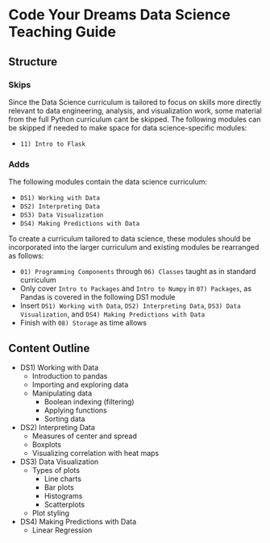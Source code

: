 # Code Your Dreams Data Science Teaching Guide

## Structure

### Skips

Since the Data Science curriculum is tailored to focus on skills more directly relevant to
data engineering, analysis, and visualization work, some material from the full Python 
curriculum cant be skipped. The following modules can be skipped if needed to make space 
for data science-specific modules:

- `11) Intro to Flask`

### Adds

The following modules contain the data science curriculum:

- `DS1) Working with Data`
- `DS2) Interpreting Data`
- `DS3) Data Visualization`
- `DS4) Making Predictions with Data`

To create a curriculum tailored to data science, these modules should be incorporated into the larger curriculum and existing modules be rearranged as follows:

- `01) Programming Components` through `06) Classes` taught as in standard curriculum
- Only cover `Intro to Packages` and `Intro to Numpy` in `07) Packages`, as Pandas is covered in the following DS1 module
- Insert `DS1) Working with Data`, `DS2) Interpreting Data`, `DS3) Data Visualization`, and `DS4) Making Predictions with Data`
- Finish with `08) Storage` as time allows

## Content Outline
- DS1) Working with Data
	- Introduction to pandas
	- Importing and exploring data
	- Manipulating data
		- Boolean indexing (filtering)
		- Applying functions
		- Sorting data
- DS2) Interpreting Data
	- Measures of center and spread
	- Boxplots
	- Visualizing correlation with heat maps
- DS3) Data Visualization
	- Types of plots
		- Line charts
		- Bar plots
		- Histograms
		- Scatterplots
	- Plot styling
- DS4) Making Predictions with Data
	- Linear Regression

